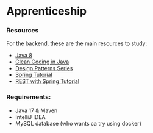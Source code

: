 # Apprenticeship

### Resources

For the backend, these are the main resources to study:

- [Java 8](https://www.baeldung.com/java-8-new-features)
- [Clean Coding in Java](https://www.baeldung.com/java-clean-code)
- [Design Patterns Series](https://www.baeldung.com/design-patterns-series)
- [Spring Tutorial](https://www.baeldung.com/spring-tutorial)
- [REST with Spring Tutorial](https://www.baeldung.com/rest-with-spring-series)

### Requirements:

- Java 17 & Maven
- IntelliJ IDEA
- MySQL database (who wants ca try using docker)
